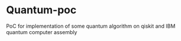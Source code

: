 # Quantum-poc
PoC for implementation of some quantum algorithm on qiskit and IBM quantum computer assembly
